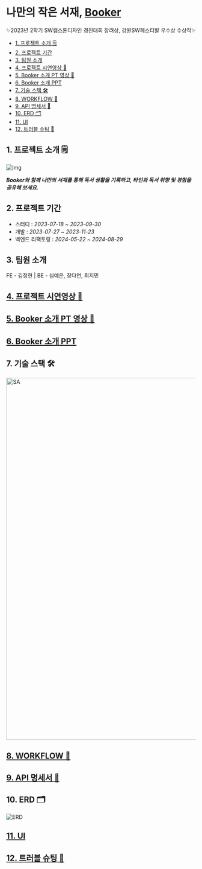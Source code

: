 # 나만의 작은 서재, [Booker](https://read.our-booker.site/) 
✨2023년 2학기 SW캡스톤디자인 경진대회 장려상, 강원SW페스티발 우수상 수상작✨
* [1. 프로젝트 소개 🗒](#1-프로젝트-소개-)
* [2. 프로젝트 기간](#2-프로젝트-기간)
* [3. 팀원 소개](#3-팀원-소개)
* [4. 프로젝트 시연영상 📌](#4-프로젝트-시연영상-)
* [5. Booker 소개 PT 영상 📌](#5-booker-소개-pt-영상-)
* [6. Booker 소개 PPT](#6-booker-소개-ppt)
* [7. 기술 스택 🛠](#7-기술-스택-)
* [8. WORKFLOW 🫧](#8-workflow-)
* [9. API 명세서 📃](#9-api-명세서-)
* [10. ERD 🗂](#10-erd-)
* [11. UI](#11-ui)
* [12. 트러블 슈팅 🎃](#12-트러블-슈팅-)

    
## 1. 프로젝트 소개 🗒

![img](https://github.com/project-fourtato/Backend_v3/assets/84323684/d9742683-311a-4f06-88ef-f394af492f70)

**_Booker와 함께 나만의 서재를 통해 독서 생활을 기록하고, 타인과 독서 취향 및 경험을 공유해 보세요._**


## 2. 프로젝트 기간
- 스터디 : _2023-07-18 ~ 2023-09-30_
- 개발 : _2023-07-27 ~ 2023-11-23_
- 백엔드 리팩토링 : _2024-05-22 ~ 2024-08-29_

## 3. 팀원 소개
FE - 김정현
| BE - 심예은, 장다연, 최지민

## [4. 프로젝트 시연영상 📌](https://youtu.be/hfPjoRXsUf4?si=GRK4rM7XXvCf3AsM)

## [5. Booker 소개 PT 영상 📌](https://www.youtube.com/watch?v=1_8XdzArRtM)

## [6. Booker 소개 PPT](https://www.canva.com/design/DAGQWfadArs/TiUrTBkgcN6IH6OxuVlh5w/view?utm_content=DAGQWfadArs&utm_campaign=designshare&utm_medium=link&utm_source=editor)

## 7. 기술 스택 🛠
<img width="960" alt="SA" src="https://github.com/user-attachments/assets/4e46cacb-7b35-49f0-9467-0e4931834a2f">

## [8. WORKFLOW 🫧](https://capable-oboe-cce.notion.site/WORKFLOW-3a1e6afa67ea496584673b33ad937ef6?pvs=4)

## [9. API 명세서 📃](https://verbose-goat-48e.notion.site/API-_ver2-d06ab402a650472a8184096474e90642?pvs=4)

## 10. ERD 🗂
![ERD](https://github.com/user-attachments/assets/699b840c-5f1c-4813-9607-348db37c9f0d)

## [11. UI](https://capable-oboe-cce.notion.site/UI-51f2bd25ef814651b13dfead020686ae?pvs=4)

## [12. 트러블 슈팅 🎃](https://verbose-goat-48e.notion.site/68626a7deb794b719069c3eeef6efd33?pvs=4)
